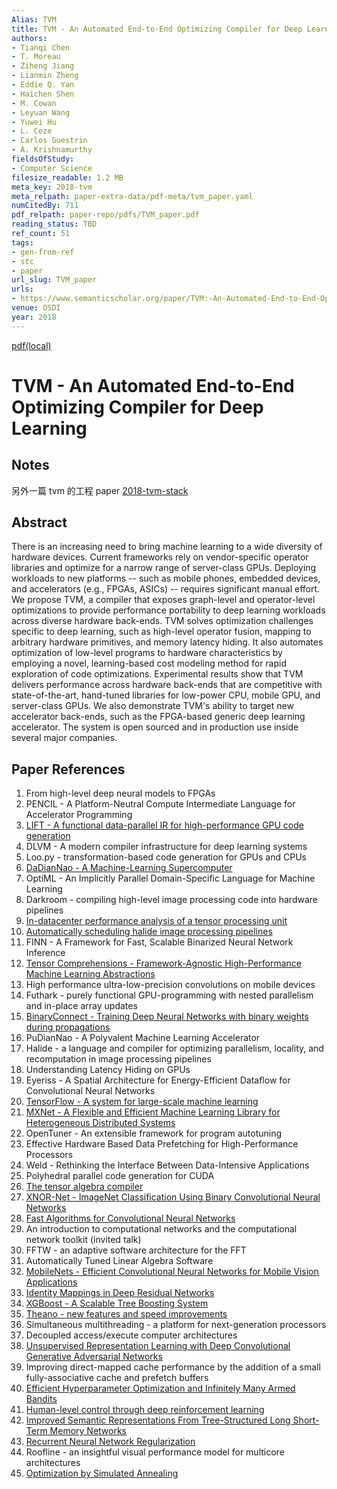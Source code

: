 ```yaml
---
Alias: TVM
title: TVM - An Automated End-to-End Optimizing Compiler for Deep Learning
authors:
- Tianqi Chen
- T. Moreau
- Ziheng Jiang
- Lianmin Zheng
- Eddie Q. Yan
- Haichen Shen
- M. Cowan
- Leyuan Wang
- Yuwei Hu
- L. Ceze
- Carlos Guestrin
- A. Krishnamurthy
fieldsOfStudy:
- Computer Science
filesize_readable: 1.2 MB
meta_key: 2018-tvm
meta_relpath: paper-extra-data/pdf-meta/tvm_paper.yaml
numCitedBy: 711
pdf_relpath: paper-repo/pdfs/TVM_paper.pdf
reading_status: TBD
ref_count: 51
tags:
- gen-from-ref
- stc
- paper
url_slug: TVM_paper
urls:
- https://www.semanticscholar.org/paper/TVM:-An-Automated-End-to-End-Optimizing-Compiler-Chen-Moreau/df013a17ab84d5403361da4538a04d574f58be83?sort=total-citations
venue: OSDI
year: 2018
---
```


[pdf(local)](../../paper-repo/pdfs/TVM_paper.pdf)

# TVM - An Automated End-to-End Optimizing Compiler for Deep Learning

## Notes

另外一篇 tvm 的工程 paper [2018-tvm-stack](2018-tvm-stack.md)

## Abstract

There is an increasing need to bring machine learning to a wide diversity of hardware devices. Current frameworks rely on vendor-specific operator libraries and optimize for a narrow range of server-class GPUs. Deploying workloads to new platforms -- such as mobile phones, embedded devices, and accelerators (e.g., FPGAs, ASICs) -- requires significant manual effort. We propose TVM, a compiler that exposes graph-level and operator-level optimizations to provide performance portability to deep learning workloads across diverse hardware back-ends. TVM solves optimization challenges specific to deep learning, such as high-level operator fusion, mapping to arbitrary hardware primitives, and memory latency hiding. It also automates optimization of low-level programs to hardware characteristics by employing a novel, learning-based cost modeling method for rapid exploration of code optimizations. Experimental results show that TVM delivers performance across hardware back-ends that are competitive with state-of-the-art, hand-tuned libraries for low-power CPU, mobile GPU, and server-class GPUs. We also demonstrate TVM's ability to target new accelerator back-ends, such as the FPGA-based generic deep learning accelerator. The system is open sourced and in production use inside several major companies.

## Paper References

1. From high-level deep neural models to FPGAs
2. PENCIL - A Platform-Neutral Compute Intermediate Language for Accelerator Programming
3. [LIFT - A functional data-parallel IR for high-performance GPU code generation](2017-lift-a-functional-data-parallel-ir-for-high-performance-gpu-code-generation.md)
4. DLVM - A modern compiler infrastructure for deep learning systems
5. Loo.py - transformation-based code generation for GPUs and CPUs
6. [DaDianNao - A Machine-Learning Supercomputer](2014-dadiannao-a-machine-learning-supercomputer.md)
7. OptiML - An Implicitly Parallel Domain-Specific Language for Machine Learning
8. Darkroom - compiling high-level image processing code into hardware pipelines
9. [In-datacenter performance analysis of a tensor processing unit](2017-in-datacenter-performance-analysis-of-a-tensor-processing-unit.md)
10. [Automatically scheduling halide image processing pipelines](2016-automatically-scheduling-halide-image-processing-pipelines.md)
11. FINN - A Framework for Fast, Scalable Binarized Neural Network Inference
12. [Tensor Comprehensions - Framework-Agnostic High-Performance Machine Learning Abstractions](2018-tensor-comprehensions-framework-agnostic-high-performance-machine-learning-abstractions.md)
13. High performance ultra-low-precision convolutions on mobile devices
14. Futhark - purely functional GPU-programming with nested parallelism and in-place array updates
15. [BinaryConnect - Training Deep Neural Networks with binary weights during propagations](2015-binaryconnect-training-deep-neural-networks-with-binary-weights-during-propagations.md)
16. PuDianNao - A Polyvalent Machine Learning Accelerator
17. Halide - a language and compiler for optimizing parallelism, locality, and recomputation in image processing pipelines
18. Understanding Latency Hiding on GPUs
19. Eyeriss - A Spatial Architecture for Energy-Efficient Dataflow for Convolutional Neural Networks
20. [TensorFlow - A system for large-scale machine learning](2016-tensorflow.md)
21. [MXNet - A Flexible and Efficient Machine Learning Library for Heterogeneous Distributed Systems](2015-mxnet.md)
22. OpenTuner - An extensible framework for program autotuning
23. Effective Hardware Based Data Prefetching for High-Performance Processors
24. Weld - Rethinking the Interface Between Data-Intensive Applications
25. Polyhedral parallel code generation for CUDA
26. [The tensor algebra compiler](2017-the-tensor-algebra-compiler.md)
27. [XNOR-Net - ImageNet Classification Using Binary Convolutional Neural Networks](2016-xnor-net-imagenet-classification-using-binary-convolutional-neural-networks.md)
28. [Fast Algorithms for Convolutional Neural Networks](2016-fast-algorithms-for-convolutional-neural-networks.md)
29. An introduction to computational networks and the computational network toolkit (invited talk)
30. FFTW - an adaptive software architecture for the FFT
31. Automatically Tuned Linear Algebra Software
32. [MobileNets - Efficient Convolutional Neural Networks for Mobile Vision Applications](2017-mobilenets-efficient-convolutional-neural-networks-for-mobile-vision-applications.md)
33. [Identity Mappings in Deep Residual Networks](2016-identity-mappings-in-deep-residual-networks.md)
34. [XGBoost - A Scalable Tree Boosting System](2016-xgboost-a-scalable-tree-boosting-system.md)
35. [Theano - new features and speed improvements](2012-theano-new-features-and-speed-improvements.md)
36. Simultaneous multithreading - a platform for next-generation processors
37. Decoupled access/execute computer architectures
38. [Unsupervised Representation Learning with Deep Convolutional Generative Adversarial Networks](2016-unsupervised-representation-learning-with-deep-convolutional-generative-adversarial-networks.md)
39. Improving direct-mapped cache performance by the addition of a small fully-associative cache and prefetch buffers
40. [Efficient Hyperparameter Optimization and Infinitely Many Armed Bandits](2016-efficient-hyperparameter-optimization-and-infinitely-many-armed-bandits.md)
41. [Human-level control through deep reinforcement learning](2015-human-level-control-through-deep-reinforcement-learning.md)
42. [Improved Semantic Representations From Tree-Structured Long Short-Term Memory Networks](2015-improved-semantic-representations-from-tree-structured-long-short-term-memory-networks.md)
43. [Recurrent Neural Network Regularization](2014-recurrent-neural-network-regularization.md)
44. Roofline - an insightful visual performance model for multicore architectures
45. [Optimization by Simulated Annealing](1983-optimization-by-simulated-annealing.md)
